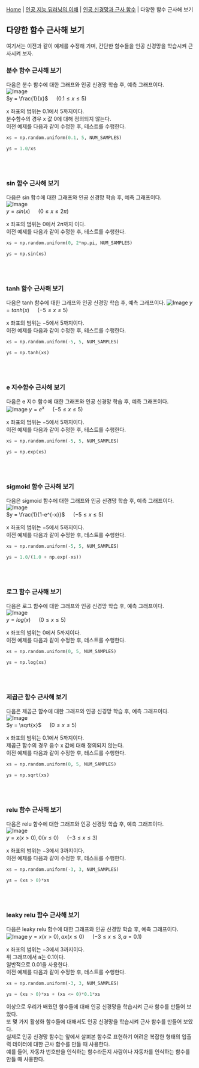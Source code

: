 [Home](./../../../README.md) | [인공 지능 딥러닝의 이해](./../../README.md) | [인공 신경망과 근사 함수](./../README.md) | 다양한 함수 근사해 보기

## 다양한 함수 근사해 보기
여기서는 이전과 같이 예제를 수정해 가며, 간단한 함수들을 인공 신경망을 학습시켜 근사시켜 보자.

### 분수 함수 근사해 보기
다음은 분수 함수에 대한 그래프와 인공 신경망 학습 후, 예측 그래프이다.  
![Image](https://github.com/user-attachments/assets/d7ed8542-8d7e-4314-8baf-0e7e8b648b54)  
$y = \frac{1}{x}$ 　 $(0.1 \leq x \leq 5)$

x 좌표의 범위는 $0.1$에서 $5$까지이다.  
분수함수의 경우 x 값 0에 대해 정의되지 않는다.  
이전 예제를 다음과 같이 수정한 후, 테스트를 수행한다.
```python
xs = np.random.uniform(0.1, 5, NUM_SAMPLES)
```
```python
ys = 1.0/xs
```
<br/><br/>
### sin 함수 근사해 보기
다음은 sin 함수에 대한 그래프와 인공 신경망 학습 후, 예측 그래프이다.  
![Image](https://github.com/user-attachments/assets/edf2219a-7807-450f-93a2-e9a704408ffc)  
$y = sin(x)$ 　 $(0 \leq x \leq 2 \pi)$

x 좌표의 범위는 $0$에서 $2\pi$까지 이다.  
이전 예제를 다음과 같이 수정한 후, 테스트를 수행한다.
```python
xs = np.random.uniform(0, 2*np.pi, NUM_SAMPLES)
```
```python
ys = np.sin(xs)
```
<br/><br/>
### tanh 함수 근사해 보기
다음은 tanh 함수에 대한 그래프와 인공 신경망 학습 후, 예측 그래프이다.
![Image](https://github.com/user-attachments/assets/dee8437f-ba63-4f04-a13a-d9bad632c86b)
$y = tanh(x)$ 　 $(-5 \leq x \leq 5)$

x 좌표의 범위는 $-5$에서 $5$까지이다.  
이전 예제를 다음과 같이 수정한 후, 테스트를 수행한다.
```python
xs = np.random.uniform(-5, 5, NUM_SAMPLES)
```
```python
ys = np.tanh(xs)
```
<br/><br/>
### e 지수함수 근사해 보기
다음은 e 지수 함수에 대한 그래프와 인공 신경망 학습 후, 예측 그래프이다.  
![Image](https://github.com/user-attachments/assets/8824875d-e84d-4d66-913d-71acf12015b1)
$y = e^x$ 　 $(-5 \leq x \leq 5)$

x 좌표의 범위는 $-5$에서 $5$까지이다.   
이전 예제를 다음과 같이 수정한 후, 테스트를 수행한다.
```python
xs = np.random.uniform(-5, 5, NUM_SAMPLES)
```
```python
ys = np.exp(xs)
```
<br/><br/>
### sigmoid 함수 근사해 보기
다음은 sigmoid 함수에 대한 그래프와 인공 신경망 학습 후, 예측 그래프이다.  
![Image](https://github.com/user-attachments/assets/8a5bba28-30d7-434e-9cd1-2f6a3dc20668)  
$y = \frac{1}{1-e^{-x}}$ 　 $(-5 \leq x \leq 5)$

x 좌표의 범위는 $-5$에서 $5$까지이다.  
이전 예제를 다음과 같이 수정한 후, 테스트를 수행한다.
```python
xs = np.random.uniform(-5, 5, NUM_SAMPLES)
```
```python
ys = 1.0/(1.0 + np.exp(-xs))
```
<br/><br/>
### 로그 함수 근사해 보기
다음은 로그 함수에 대한 그래프와 인공 신경망 학습 후, 예측 그래프이다.  
![Image](https://github.com/user-attachments/assets/abf6b26f-2251-4989-bb58-90bc0f82154f)  
$y = log(x)$ 　 $(0 \leq x \leq 5)$

x 좌표의 범위는 $0$에서 $5$까지이다.  
이전 예제를 다음과 같이 수정한 후, 테스트를 수행한다.
```python
xs = np.random.uniform(0, 5, NUM_SAMPLES)
```
```python
ys = np.log(xs)
```
<br/><br/>
### 제곱근 함수 근사해 보기
다음은 제곱근 함수에 대한 그래프와 인공 신경망 학습 후, 예측 그래프이다.  
![Image](https://github.com/user-attachments/assets/2afa31b1-29d6-4ad6-ad7f-7c9939546a96)  
$y = \sqrt{x}$ 　 $(0 \leq x \leq 5)$

x 좌표의 범위는 $0.1$에서 $5$까지이다.  
제곱근 함수의 경우 음수 x 값에 대해 정의되지 않는다.  
이전 예제를 다음과 같이 수정한 후, 테스트를 수행한다.
```python
xs = np.random.uniform(0, 5, NUM_SAMPLES)
```
```python
ys = np.sqrt(xs)
```
<br/><br/>
### relu 함수 근사해 보기
다음은 relu 함수에 대한 그래프와 인공 신경망 학습 후, 예측 그래프이다.  
![Image](https://github.com/user-attachments/assets/37e08325-3c38-4582-8b7c-05c0de222e80)  
$y = x (x > 0), 0 (x \leq 0)$ 　 $(-3 \leq x \leq 3)$

x 좌표의 범위는 $-3$에서 $3$까지이다.  
이전 예제를 다음과 같이 수정한 후, 테스트를 수행한다.
```python
xs = np.random.uniform(-3, 3, NUM_SAMPLES)
```
```python
ys = (xs > 0)*xs
```
<br/><br/>
### leaky relu 함수 근사해 보기
다음은 leaky relu 함수에 대한 그래프와 인공 신경망 학습 후, 예측 그래프이다.  
![Image](https://github.com/user-attachments/assets/7c95b6bf-801a-46ba-98bb-e2f05d8b04ab)
$y = x (x > 0), ax (x \leq 0)$ 　 $(-3 \leq x \leq 3, 　a=0.1)$

x 좌표의 범위는 $-3$에서 $3$까지이다.  
위 그래프에서 a는 0.1이다.  
일반적으로 0.01을 사용한다.  
이전 예제를 다음과 같이 수정한 후, 테스트를 수행한다.
```python
xs = np.random.uniform(-3, 3, NUM_SAMPLES)
```
```python
ys = (xs > 0)*xs + (xs <= 0)*0.1*xs
```

이상으로 우리가 배웠던 함수들에 대해 인공 신경망을 학습시켜 근사 함수를 만들어 보았다.  
또 몇 가지 활성화 함수들에 대해서도 인공 신경망을 학습시켜 근사 함수를 만들어 보았다.  
실제로 인공 신경망 함수는 앞에서 살펴본 함수로 표현하기 어려운 복잡한 형태의 입출력 데이터에 대한 근사 함수를 만들 때 사용한다.  
예를 들어, 자동차 번호판을 인식하는 함수라든지 사람이나 자동차를 인식하는 함수를 만들 때 사용한다.
